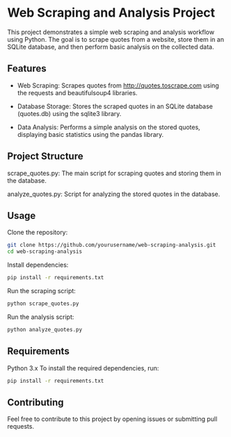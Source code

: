 # Web Scraping and Analysis Project

This project demonstrates a simple web scraping and analysis workflow using Python. The goal is to scrape quotes from a website, store them in an SQLite database, and then perform basic analysis on the collected data.

## Features
* Web Scraping: Scrapes quotes from http://quotes.toscrape.com using the requests and beautifulsoup4 libraries.

* Database Storage: Stores the scraped quotes in an SQLite database (quotes.db) using the sqlite3 library.

* Data Analysis: Performs a simple analysis on the stored quotes, displaying basic statistics using the pandas library.

## Project Structure
scrape_quotes.py: The main script for scraping quotes and storing them in the database.

analyze_quotes.py: Script for analyzing the stored quotes in the database.

## Usage
Clone the repository:

```bash
git clone https://github.com/yourusername/web-scraping-analysis.git
cd web-scraping-analysis
```
Install dependencies:

```bash
pip install -r requirements.txt
```
Run the scraping script:

```bash
python scrape_quotes.py
```
Run the analysis script:

```bash
python analyze_quotes.py
```

## Requirements
Python 3.x
To install the required dependencies, run:

```bash
pip install -r requirements.txt
```


## Contributing
Feel free to contribute to this project by opening issues or submitting pull requests.
